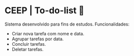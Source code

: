 # CEEP | To-do-list 📝
Sistema desenvolvido para fins de estudos.
Funcionalidades:
- Criar nova tarefa com nome e data.
- Agrupar tarefas por data.
- Concluir tarefas.
- Deletar tarefas.

